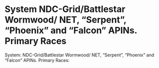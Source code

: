 # System NDC-Grid/Battlestar Wormwood/ NET, “Serpent”, “Phoenix” and “Falcon” APINs. Primary Races

System: NDC-Grid/Battlestar Wormwood/ NET, “Serpent”, “Phoenix” and “Falcon” APINs. Primary Races: